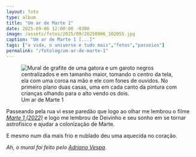 ```yaml
---
layout: foto
type: album
title: "Um ar de Marte 1"
date: 2025-09-06 12:00:00 -0300
image: /assets/fotos/2025/09/20250906_102055.jpg
caption: "Um ar de Marte 1 [...]"
tags: ["a vida, o universo e tudo mais","fotos","passeios"]
permalink: "/fotolog/um-ar-de-marte-1"
---
```

<figure class="foto-post">
<img src="{{ site.baseurl }}/assets/fotos/2025/09/20250906_102055.jpg" alt="Mural de grafite de uma gatora e um garoto negros centralizados e em tamanho maior, tomando o centro da tela, ela com uma coroa na mão e ele com fones de ouvidos. No primeiro plano duas casas, uma em cada canto da pintura com crianças olhando para o alto vendo os dois." title="Grafite de Adriano Vespa">
<figcaption>Um ar de Marte 1</figcaption>
</figure>

Passeando pela rua vi esse paredão que logo ao olhar me lembrou o filme [_Marte 1 (2022)_](https://www.imdb.com/pt/title/tt16377816/?language=pt-br "Marte 1 no IMDb") e logo me lembrou de Deivinho e seu sonho em se tornar astrofísico e ajudar a colonização de Marte.  

E mesmo num dia mais frio e nublado deu uma aquecida no coração.

_Ah, o mural foi feito pelo [Adriano Vespa](https://www.instagram.com/adriano.vespa/)._
